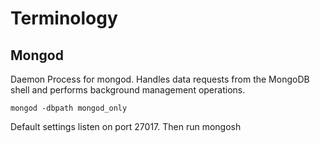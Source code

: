 # Terminology
## Mongod
Daemon Process for mongod. Handles data requests from the MongoDB shell and performs background management
operations.
```
mongod -dbpath mongod_only
```
Default settings listen on port 27017.
Then run mongosh

